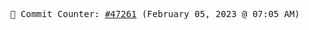<p align="center">
    <samp>
        📮 Commit Counter: <a href="https://github.com/Javascript-void0/Javascript-void0/commits/main">#47261</a> (February 05, 2023 @ 07:05 AM)
    </samp>
</p>